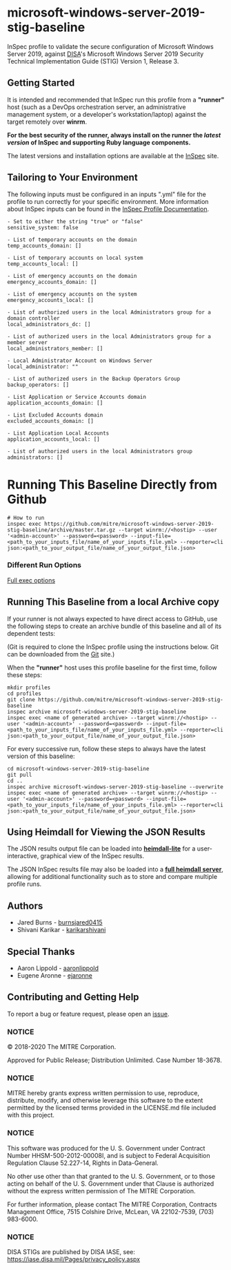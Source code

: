# microsoft-windows-server-2019-stig-baseline
InSpec profile to validate the secure configuration of Microsoft Windows Server 2019, against [DISA](https://iase.disa.mil/stigs/)'s Microsoft Windows Server 2019 Security Technical Implementation Guide (STIG) Version 1, Release 3.

## Getting Started  
It is intended and recommended that InSpec run this profile from a __"runner"__ host (such as a DevOps orchestration server, an administrative management system, or a developer's workstation/laptop) against the target remotely over __winrm__.

__For the best security of the runner, always install on the runner the _latest version_ of InSpec and supporting Ruby language components.__ 

The latest versions and installation options are available at the [InSpec](http://inspec.io/) site.

## Tailoring to Your Environment
The following inputs must be configured in an inputs ".yml" file for the profile to run correctly for your specific environment. More information about InSpec inputs can be found in the [InSpec Profile Documentation](https://www.inspec.io/docs/reference/profiles/).

```
- Set to either the string "true" or "false"
sensitive_system: false

- List of temporary accounts on the domain
temp_accounts_domain: []

- List of temporary accounts on local system
temp_accounts_local: []

- List of emergency accounts on the domain
emergency_accounts_domain: []

- List of emergency accounts on the system
emergency_accounts_local: []

- List of authorized users in the local Administrators group for a domain controller
local_administrators_dc: []

- List of authorized users in the local Administrators group for a member server
local_administrators_member: []

- Local Administrator Account on Windows Server
local_administrator: ""

- List of authorized users in the Backup Operators Group
backup_operators: []

- List Application or Service Accounts domain
application_accounts_domain: []

- List Excluded Accounts domain
excluded_accounts_domain: []

- List Application Local Accounts
application_accounts_local: []

- List of authorized users in the local Administrators group
administrators: []

```

# Running This Baseline Directly from Github

```
# How to run
inspec exec https://github.com/mitre/microsoft-windows-server-2019-stig-baseline/archive/master.tar.gz --target winrm://<hostip> --user '<admin-account>' --password=<password> --input-file=<path_to_your_inputs_file/name_of_your_inputs_file.yml> --reporter=cli json:<path_to_your_output_file/name_of_your_output_file.json>
```

### Different Run Options

  [Full exec options](https://docs.chef.io/inspec/cli/#options-3)

## Running This Baseline from a local Archive copy 

If your runner is not always expected to have direct access to GitHub, use the following steps to create an archive bundle of this baseline and all of its dependent tests:

(Git is required to clone the InSpec profile using the instructions below. Git can be downloaded from the [Git](https://git-scm.com/book/en/v2/Getting-Started-Installing-Git) site.)

When the __"runner"__ host uses this profile baseline for the first time, follow these steps: 

```
mkdir profiles
cd profiles
git clone https://github.com/mitre/microsoft-windows-server-2019-stig-baseline
inspec archive microsoft-windows-server-2019-stig-baseline
inspec exec <name of generated archive> --target winrm://<hostip> --user '<admin-account>' --password=<password> --input-file=<path_to_your_inputs_file/name_of_your_inputs_file.yml> --reporter=cli json:<path_to_your_output_file/name_of_your_output_file.json>
```
For every successive run, follow these steps to always have the latest version of this baseline:

```
cd microsoft-windows-server-2019-stig-baseline
git pull
cd ..
inspec archive microsoft-windows-server-2019-stig-baseline --overwrite
inspec exec <name of generated archive> --target winrm://<hostip> --user '<admin-account>' --password=<password> --input-file=<path_to_your_inputs_file/name_of_your_inputs_file.yml> --reporter=cli json:<path_to_your_output_file/name_of_your_output_file.json>
```

## Using Heimdall for Viewing the JSON Results

The JSON results output file can be loaded into __[heimdall-lite](https://heimdall-lite.mitre.org/)__ for a user-interactive, graphical view of the InSpec results. 

The JSON InSpec results file may also be loaded into a __[full heimdall server](https://github.com/mitre/heimdall)__, allowing for additional functionality such as to store and compare multiple profile runs.

## Authors
* Jared Burns - [burnsjared0415](https://github.com/burnsjared0415)
* Shivani Karikar - [karikarshivani](https://github.com/karikarshivani)

## Special Thanks

* Aaron Lippold - [aaronlippold](https://github.com/aaronlippold)
* Eugene Aronne - [ejaronne](https://github.com/ejaronne)

## Contributing and Getting Help
To report a bug or feature request, please open an [issue](https://github.com/mitre/microsoft-windows-server-2019-stig-baseline/issues/new).

### NOTICE

© 2018-2020 The MITRE Corporation.

Approved for Public Release; Distribution Unlimited. Case Number 18-3678.

### NOTICE 

MITRE hereby grants express written permission to use, reproduce, distribute, modify, and otherwise leverage this software to the extent permitted by the licensed terms provided in the LICENSE.md file included with this project.

### NOTICE  

This software was produced for the U. S. Government under Contract Number HHSM-500-2012-00008I, and is subject to Federal Acquisition Regulation Clause 52.227-14, Rights in Data-General.  

No other use other than that granted to the U. S. Government, or to those acting on behalf of the U. S. Government under that Clause is authorized without the express written permission of The MITRE Corporation.

For further information, please contact The MITRE Corporation, Contracts Management Office, 7515 Colshire Drive, McLean, VA  22102-7539, (703) 983-6000.

### NOTICE 

DISA STIGs are published by DISA IASE, see: https://iase.disa.mil/Pages/privacy_policy.aspx